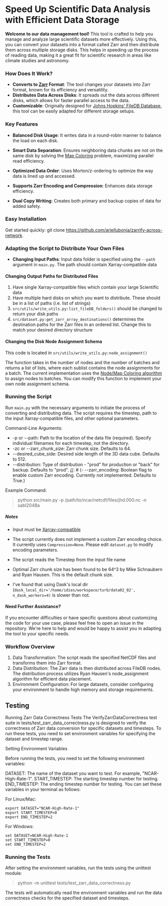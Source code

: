 # Speed Up Scientific Data Analysis with Efficient Data Storage

**Welcome to our data management tool!** This tool is crafted to help you manage and analyze large scientific datasets more effectively. Using this, you can convert your datasets into a format called Zarr and then distribute them across multiple storage disks. This helps in speeding up the process of reading data, making it a great fit for scientific research in areas like climate studies and astronomy.

### How Does It Work?
- **Converts to [Zarr](https://zarr.readthedocs.io/en/stable/) Format**: The tool changes your datasets into Zarr format, known for its efficiency and versatility.
- **Distributes Data Across Disks**: It spreads out the data across different disks, which allows for faster parallel access to the data.
- **Customizable**: Originally designed for [Johns Hopkins' FileDB Database](https://turbulence.pha.jhu.edu), this tool can be easily adapted for different storage setups.

### Key Features
- **Balanced Disk Usage**: It writes data in a round-robin manner to balance the load on each disk.
- **Smart Data Separation**: Ensures neighboring data chunks are not on the same disk by solving the [Map Coloring](https://en.wikipedia.org/wiki/Four_color_theorem) problem, maximizing parallel read efficiency.
- **Optimized Data Order**: Uses Morton/z-ordering to optimize the way data is lined up and accessed.
- **Supports Zarr Encoding and Compression**: Enhances data storage efficiency.

- **Dual Copy Writing**: Creates both primary and backup copies of data for added safety.


### Easy Installation
Get started quickly: git clone https://github.com/ariellubonja/zarrify-across-network.

### Adapting the Script to Distribute Your Own Files

- **Changing Input Paths**: Input data folder is specified using the `--path` argument in `main.py`. The path should contain Xarray-compatible data

#### Changing Output Paths for Distributed Files

1. Have single Xarray-compatible files which contain your large Scientific data
1. Have multiple hard disks on which you want to distribute. These should be in a list of paths (i.e. list of strings)
2. `src/utils/write_utils.py:list_fileDB_folders()` should be changed to return your disk paths
3. `src/dataset.py:get_zarr_array_destinations()` determines the destination paths for the Zarr files in an ordered list. Change this to match your desired directory structure

#### Changing the Disk Node Assignment Schema

This code is located in `src/utils/write_utils.py:node_assignment()`

The function takes in the number of nodes and the number of batches and returns a list of lists, where each sublist contains the node assignments for a batch. The current implementation uses the [Node/Map Coloring algorithm](https://en.wikipedia.org/wiki/Graph_coloring#Node_coloring) to assign nodes to batches. You can modify this function to implement your own node assignment schema.


### Running the Script

Run `main.py` with the necessary arguments to initiate the process of converting and distributing data. The script requires the timestep, path to the input Xarray-compatible files, and other optional parameters.


Command-Line Arguments:


[//]: # (- --timestep: The timestep number for the NCAR data &#40;required&#41;.)
- -p or --path: Path to the location of the data file (required). Specify individual filenames for each timestep, not the directory.
- -zc or --zarr_chunk_size: Zarr chunk size. Defaults to 64.
- --desired_cube_side: Desired side length of the 3D data cube. Defaults to 512.
- --distribution: Type of distribution - "prod" for production or "back" for backup. Defaults to "prod".
[//]: # (- --zarr_encoding: Boolean flag to enable custom Zarr encoding. Currently not implemented. Defaults to True.)


Example Command:

> python src/main.py -p /path/to/ncar/netcdf/files/jhd.000.nc -n sabl2048a


##### Notes

- Input must be [Xarray-compatible](https://docs.xarray.dev/en/stable/generated/xarray.Dataset.html)

- The script currently does not implement a custom Zarr encoding choice. It currently uses `Compression=None`. Please edit `dataset.py` to modify encoding parameters.

- The script reads the Timestep from the input file name 

- Optimal Zarr chunk size has been found to be 64^3 by Mike Schnaubern and Ryan Hausen. This is the default chunk size.

- I've found that using Dask's local dir (`dask_local_dir='/home/idies/workspace/turb/data02_02', n_dask_workers=4)` is slower than not.

[//]: # (### Customizing Destination Layout and Assignment Schema)


[//]: # (If you need to adapt the destination layout for Zarr files or change the node assignment schema in this repository, you can do so by editing specific functions within `utils/write_utils.py`. Below are guidelines on where and how to make these changes:)

#### Need Further Assistance?
If you encounter difficulties or have specific questions about customizing the code for your use case, please feel free to open an issue in the repository. We're here to help and would be happy to assist you in adapting the tool to your specific needs.


### Workflow Overview

1. Data Transformation: The script reads the specified NetCDF files and transforms them into Zarr format.
2. Data Distribution: The Zarr data is then distributed across FileDB nodes. The distribution process utilizes Ryan Hausen's node_assignment algorithm for efficient data placement.
3. Environment Configuration: For large datasets, consider configuring your environment to handle high memory and storage requirements.

## Testing

Running Zarr Data Correctness Tests
The VerifyZarrDataCorrectness test suite in tests/test_zarr_data_correctness.py is designed to verify the correctness of Zarr data conversion for specific datasets and timesteps. To run these tests, you need to set environment variables for specifying the dataset and timestep range.

Setting Environment Variables

Before running the tests, you need to set the following environment variables:

DATASET: The name of the dataset you want to test. For example, "NCAR-High-Rate-1".
START_TIMESTEP: The starting timestep number for testing.
END_TIMESTEP: The ending timestep number for testing.
You can set these variables in your terminal as follows:

For Linux/Mac:
```
export DATASET="NCAR-High-Rate-1"
export START_TIMESTEP=0
export END_TIMESTEP=2
```

For Windows:
```
set DATASET=NCAR-High-Rate-1
set START_TIMESTEP=0
set END_TIMESTEP=2
```
### Running the Tests

After setting the environment variables, run the tests using the unittest module:

> python -m unittest tests/test_zarr_data_correctness.py

The tests will automatically read the environment variables and run the data correctness checks for the specified dataset and timesteps.
